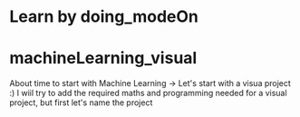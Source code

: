 # Learn by doing_modeOn
# machineLearning_visual
About time to start with Machine Learning -> Let's start with a visua project :)
I wiil try to add the required maths and programming needed for a visual project, but first let's name the project
